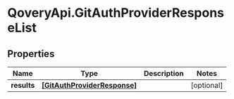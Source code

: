 # QoveryApi.GitAuthProviderResponseList

## Properties

Name | Type | Description | Notes
------------ | ------------- | ------------- | -------------
**results** | [**[GitAuthProviderResponse]**](GitAuthProviderResponse.md) |  | [optional] 


